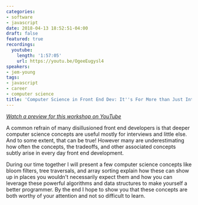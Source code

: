 ```yaml
---
categories:
- software
- javascript
date: 2018-04-13 18:52:51-04:00
draft: false
featured: true
recordings:
  youtube:
    length: '1:57:05'
    url: https://youtu.be/OgeeEugysl4
speakers:
- jem-young
tags:
- javascript
- career
- computer science
title: 'Computer Science in Front End Dev: It''s For More than Just Interviews'
---
```



[_Watch a preview for this workshop on YouTube_](https://www.youtube.com/watch?v=nKavC-CAqjs)

A common refrain of many disillusioned front end developers is that deeper computer science concepts are useful mostly for interviews and little else. And to some extent, that can be true! However many are underestimating how often the concepts, the tradeoffs, and other associated concepts subtly arise in every day front end development.

During our time together I will present a few computer science concepts like bloom filters, tree traversals, and array sorting explain how these can show up in places you wouldn't necessarily expect them and how you can leverage these powerful algorithms and data structures to make yourself a better programmer. By the end I hope to show you that these concepts are both worthy of your attention and not so difficult to learn.
